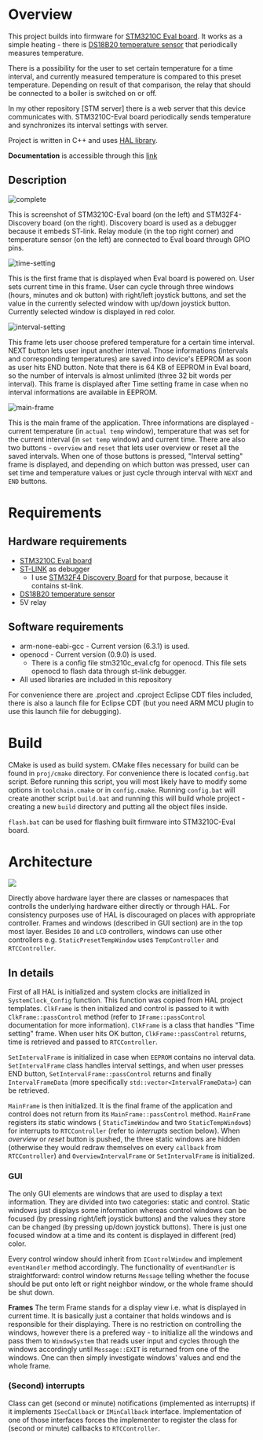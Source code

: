 # Overview
This project builds into firmware for [STM3210C Eval board](http://www.st.com/en/evaluation-tools/stm3210c-eval.html). It works as a simple heating - there is [DS18B20 temperature sensor](https://www.maximintegrated.com/en/products/analog/sensors-and-sensor-interface/DS18B20.html) that periodically measures temperature.

There is a possibility for the user to set certain temperature for a time interval, and currently measured temperature is compared to this preset temperature. Depending on result of that comparison, the relay that should be connected to a boiler is switched on or off.

In my other repository [STM server] there is a web server that this device communicates with.
STM3210C-Eval board periodically sends temperature and synchronizes its interval settings with server.

Project is written in C++ and uses [HAL library](http://www.st.com/en/embedded-software/stm32cubef1.html).

**Documentation** is accessible through this [link](https://akirathan.github.io/STM32-smart-heating/)

## Description
![complete](common/complete.jpg)

This is screenshot of STM3210C-Eval board (on the left) and STM32F4-Discovery board (on the right).
Discovery board is used as a debugger because it embeds ST-link.
Relay module (in the top right corner) and temperature sensor (on the left) are connected to Eval board through GPIO pins.

![time-setting](common/time-setting.jpg)

This is the first frame that is displayed when Eval board is powered on.
User sets current time in this frame.
User can cycle through three windows (hours, minutes and ok button) with right/left joystick buttons, and set the value in the currently selected window with up/down joystick button.
Currently selected window is displayed in red color.

![interval-setting](common/interval-setting.jpg)

This frame lets user choose prefered temperature for a certain time interval.
NEXT button lets user input another interval.
Those informations (intervals and corresponding temperatures) are saved into device's EEPROM as soon as user hits END button.
Note that there is 64 KB of EEPROM in Eval board, so the number of intervals is almost unlimited (three 32 bit words per interval).
This frame is displayed after Time setting frame in case when no interval informations are available in EEPROM.

![main-frame](common/main-frame.jpg)

This is the main frame of the application. 
Three informations are displayed - current temperature (in `actual temp` window), temperature that was set for the current interval (in `set temp` window) and current time.
There are also two buttons - `overview` and `reset` that lets user overview or reset all the saved intervals.
When one of those buttons is pressed, "Interval setting" frame is displayed, and depending on which button was pressed, user can set time and temperature values or just cycle through interval with `NEXT` and `END` buttons.


# Requirements

## Hardware requirements
- [STM3210C Eval board](http://www.st.com/en/evaluation-tools/stm3210c-eval.html)
- [ST-LINK](http://www.st.com/en/development-tools/st-link-v2.html) as debugger
  - I use [STM32F4 Discovery Board]() for that purpose, because it contains st-link.
- [DS18B20 temperature sensor](https://www.maximintegrated.com/en/products/analog/sensors-and-sensor-interface/DS18B20.html)
- 5V relay

## Software requirements
- arm-none-eabi-gcc - Current version (6.3.1) is used.  
- openocd - Current version (0.9.0) is used.  
  - There is a config file stm3210c_eval.cfg for openocd. This file sets openocd to flash data through st-link debugger.
- All used libraries are included in this repository

For convenience there are .project and .cproject Eclipse CDT files included, there is also a launch file for Eclipse CDT (but you need ARM MCU plugin to use this launch file for debugging).

# Build

CMake is used as build system.
CMake files necessary for build can be found in `proj/cmake` directory.
For convenience there is located `config.bat` script.
Before running this script, you will most likely have to modify some options in `toolchain.cmake` or in `config.cmake`.
Running `config.bat` will create another script `build.bat` and running this will build whole project -
creating a new `build` directory and putting all the object files inside.

`flash.bat` can be used for flashing built firmware into STM3210C-Eval board.

# Architecture

![](common/arch_pic.png)

Directly above hardware layer there are classes or namespaces that controlls the underlying hardware either directly or through HAL. 
For consistency purposes use of HAL is discouraged on places with appropriate controller.
Frames and windows (described in GUI section) are in the top most layer. Besides `IO` and `LCD` controllers, windows can use other controllers e.g. `StaticPresetTempWindow` uses `TempController` and `RTCController`.

## In details
First of all HAL is initialized and system clocks are initialized in `SystemClock_Config` function.
This function was copied from HAL project templates.
`ClkFrame` is then initialized and control is passed to it with `ClkFrame::passControl` method (refer to `IFrame::passControl` documentation for more information).
`ClkFrame` is a class that handles "Time setting" frame.
When user hits OK button, `ClkFrame::passControl` returns, time is retrieved and passed to `RTCController`.

`SetIntervalFrame` is initialized in case when `EEPROM` contains no interval data.
`SetIntervalFrame` class handles interval settings, and when user presses END button, `SetIntervalFrame::passControl` returns and finally `IntervalFrameData` (more specifically `std::vector<IntervalFrameData>`) can be retrieved.

`MainFrame` is then initialized.
It is the final frame of the application and control does not return from its `MainFrame::passControl` method.
`MainFrame` registers its static windows ( `StaticTimeWindow` and two `StaticTempWindow`s) for interrupts to `RTCController` (refer to *interrupts* section below).
When *overview* or *reset* button is pushed, the three static windows are hidden (otherwise they would redraw themselves on every `callback` from `RTCController`) and `OverviewIntervalFrame` or `SetIntervalFrame` is initialized.


### GUI
The only GUI elements are windows that are used to display a text information.
They are divided into two categories: static and control. 
Static windows just displays some information whereas control windows can be focused (by pressing right/left joystick buttons) and the values they store can be changed (by pressing up/down joystick buttons).
There is just one focused window at a time and its content is displayed in different (red) color.

Every control window should inherit from `IControlWindow` and implement `eventHandler` method accordingly.
The functionality of `eventHandler` is straightforward: control window returns `Message` telling whether the focuse should be put onto left or right neighbor window, or the whole frame should be shut down.

**Frames**
The term Frame stands for a display view i.e. what is displayed in current time. 
It is basically just a container that holds windows and is responsible for their displaying.
There is no restriction on controlling the windows, however there is a prefered way - to initialize all the windows and pass them to `WindowSystem` that reads user input and cycles through the windows accordingly until `Message::EXIT` is returned from one of the windows.
One can then simply investigate windows' values and end the whole frame.

### (Second) interrupts
Class can get (second or minute) notifications (implemented as interrupts) if it implements `ISecCallback` or `IMinCallback` interface. 
Implementation of one of those interfaces forces the implementer to register the class for (second or minute) callbacks to `RTCController`.
